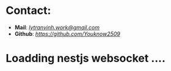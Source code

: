 # Contact:
- **Mail**: *lytranvinh.work@gmail.com*
- **Github**: *https://github.com/Youknow2509*

# Loadding nestjs websocket ....